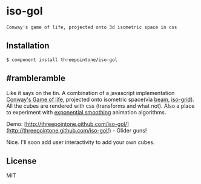 # iso-gol

    Conway's game of life, projected onto 3d isometric space in css

## Installation

    $ component install threepointone/iso-gol

## #rambleramble
Like it says on the tin. A combination of a javascript implementation [Conway's Game of life](http://en.wikipedia.org/wiki/Conway's_Game_of_Life), projected onto isometric space(via [beam](http://github.com/threepointone/beam), [iso-grid](https://github.com/threepointone/iso-grid)). All the cubes are rendered with css (transforms and what not). Also a place to experiment with [exponential smoothing](http://en.wikipedia.org/wiki/Exponential_smoothing) animation algorithms.

Demo: [http://threepointone.github.com/iso-gol/](http://threepointone.github.com/iso-gol/) - Glider guns!

Nice. I'll soon add user interactivity to add your own cubes. 


## License

  MIT
